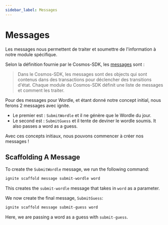 ```yaml
---
sidebar_label: Messages
---
```


# Messages

Les messages nous permettent de traiter et soumettre de l'information à notre module spécifique.

Selon la définition fournie par le Cosmos-SDK, les [messages](https://docs.cosmos.network/master/building-modules/messages-and-queries.html#messages) sont :

> Dans le Cosmos-SDK, les messages sont des objects qui sont contenus dans des transactions pour déclencher des transitions d'état. Chaque module du Cosmos-SDK définit une liste de messages et comment les traiter.

Pour des messages pour Wordle, et étant donné notre concept initial, nous ferons 2 messages avec ignite.

* Le premier est : `SubmitWordle` et il ne génère que le Wordle du jour.
* Le second est : `SubmitGuess` et il tente de deviner le wordle soumis. It also passes a word as a guess.

Avec ces concepts initiaux, nous pouvons commencer à créer nos messages !

## Scaffolding A Message

To create the `SubmitWordle` message, we run the following command:

```sh
ignite scaffold message submit-wordle word
```

This creates the `submit-wordle` message that takes in `word` as a parameter.

We now create the final message, `SubmitGuess`:

```sh
ignite scaffold message submit-guess word
```

Here, we are passing a word as a guess with `submit-guess`.
